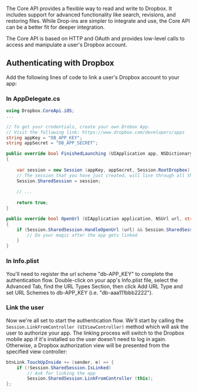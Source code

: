 The Core API provides a flexible way to read and write to Dropbox. It includes support for advanced functionality like search, revisions, and restoring files. While Drop-ins are simpler to integrate and use, the Core API can be a better fit for deeper integration.

The Core API is based on HTTP and OAuth and provides low-level calls to access and manipulate a user's Dropbox account.

## Authenticating with Dropbox

Add the following lines of code to link a user's Dropbox account to your
app:

### In AppDelegate.cs

```csharp
using Dropbox.CoreApi.iOS;
...

// To get your credentials, create your own Drobox App.
// Visit the following link: https://www.dropbox.com/developers/apps
string appKey = "DB_APP_KEY";
string appSecret = "DB_APP_SECRET";

public override bool FinishedLaunching (UIApplication app, NSDictionary options)
{
	
	var session = new Session (appKey, appSecret, Session.RootDropbox);
	// The session that you have just created, will live through all the app
	Session.SharedSession = session;
	
	// ...
	
	return true;
}

public override bool OpenUrl (UIApplication application, NSUrl url, string sourceApplication, NSObject annotation)
{
	if (Session.SharedSession.HandleOpenUrl (url) && Session.SharedSession.IsLinked) {
		// Do your magic after the app gets linked
	}
}

```

### In Info.plist

You'll need to register the url scheme "db-APP_KEY" to complete the
authentication flow. Double-click on your app's Info.plist file, select
the Advanced Tab, find the URL Types Section, then click Add URL Type
and set URL Schemes to db-APP_KEY (i.e. "db-aaa111bbb2222").

### Link the user

Now we're all set to start the authentication flow. We'll start by calling the `Session.LinkFromController (UIViewController)` method which will ask the user to authorize your app. The linking process will switch to the Dropbox mobile app if it's installed so the user doesn't need to log in again. Otherwise, a Dropbox authorization view will be presented from the specified view controller:

```csharp
btnLink.TouchUpInside += (sender, e) => {
	if (!Session.SharedSession.IsLinked)
		// Ask for linking the app
		Session.SharedSession.LinkFromController (this);
};
```